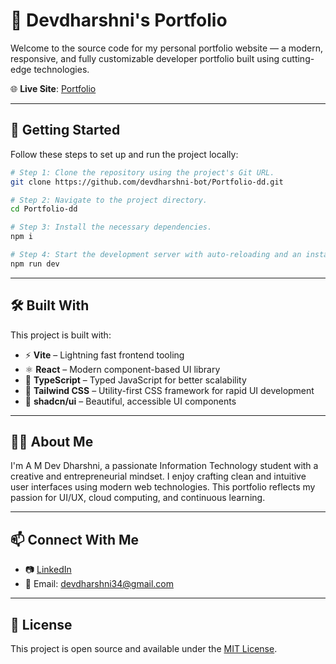 
# 💼 Devdharshni's Portfolio

Welcome to the source code for my personal portfolio website — a modern, responsive, and fully customizable developer portfolio built using cutting-edge technologies.

🌐 **Live Site**: [Portfolio](https://portfolio-dd-eight.vercel.app)

---

## 🚀 Getting Started

Follow these steps to set up and run the project locally:

```sh
# Step 1: Clone the repository using the project's Git URL.
git clone https://github.com/devdharshni-bot/Portfolio-dd.git

# Step 2: Navigate to the project directory.
cd Portfolio-dd

# Step 3: Install the necessary dependencies.
npm i

# Step 4: Start the development server with auto-reloading and an instant preview.
npm run dev
````

---

## 🛠️ Built With

This project is built with:

* ⚡ **Vite** – Lightning fast frontend tooling
* ⚛️ **React** – Modern component-based UI library
* 🧠 **TypeScript** – Typed JavaScript for better scalability
* 🎨 **Tailwind CSS** – Utility-first CSS framework for rapid UI development
* 🧩 **shadcn/ui** – Beautiful, accessible UI components

---

## 👩‍💻 About Me

I'm A M Dev Dharshni, a passionate Information Technology student with a creative and entrepreneurial mindset. I enjoy crafting clean and intuitive user interfaces using modern web technologies. This portfolio reflects my passion for UI/UX, cloud computing, and continuous learning.

---

## 📫 Connect With Me

* 📷 [LinkedIn](https://www.linkedin.com/in/devdharshni/)
* 📧 Email: [devdharshni34@gmail.com](mailto:devdharshni34@gmail.com)

---

## 📄 License

This project is open source and available under the [MIT License](LICENSE).

